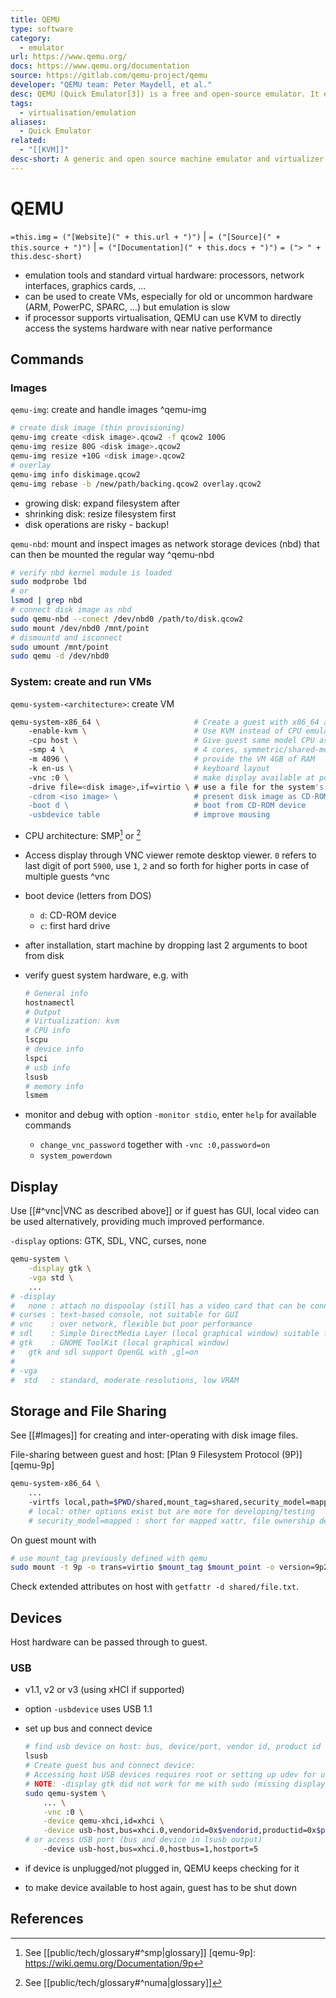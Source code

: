 ```yaml
---
title: QEMU
type: software
category:
  - emulator
url: https://www.qemu.org/
docs: https://www.qemu.org/documentation
source: https://gitlab.com/qemu-project/qemu
developer: "QEMU team: Peter Maydell, et al."
desc: QEMU (Quick Emulator[3]) is a free and open-source emulator. It emulates a computer's processor through dynamic binary translation and provides a set of different hardware and device models for the machine, enabling it to run a variety of guest operating systems. It can interoperate with Kernel-based Virtual Machine (KVM) to run virtual machines at near-native speed. QEMU can also do emulation for user-level processes, allowing applications compiled for one architecture to run on another.[4]QEMU supports the emulation of various architectures, including x86, ARM, PowerPC, RISC-V, and others.
tags:
  - virtualisation/emulation
aliases:
  - Quick Emulator
related:
  - "[[KVM]]"
desc-short: A generic and open source machine emulator and virtualizer
---
```

# QEMU

`=this.img` `= ("[Website](" + this.url + ")")` |  `= ("[Source](" + this.source + ")")` | `= ("[Documentation](" + this.docs + ")")`
`= ("> " + this.desc-short)`

- emulation tools and standard virtual hardware: processors, network interfaces, graphics cards, ...
- can be used to create VMs, especially for old or uncommon hardware (ARM, PowerPC, SPARC, ...) but emulation is slow
- if processor supports virtualisation, QEMU can use KVM to directly access the systems hardware with near native performance


## Commands

### Images

`qemu-img`: create and handle images ^qemu-img

```bash
# create disk image (thin provisioning)
qemu-img create <disk image>.qcow2 -f qcow2 100G
qemu-img resize 80G <disk image>.qcow2
qemu-img resize +10G <disk image>.qcow2
# overlay
qemu-img info diskimage.qcow2
qemu-img rebase -b /new/path/backing.qcow2 overlay.qcow2
```

- growing disk: expand filesystem after
- shrinking disk: resize filesystem first
- disk operations are risky - backup!

`qemu-nbd`: mount and inspect images as network storage devices (nbd) that can then be mounted the regular way ^qemu-nbd

```bash
# verify nbd kernel module is loaded
sudo modprobe lbd
# or
lsmod | grep nbd
# connect disk image as nbd
sudo qemu-nbd --conect /dev/nbd0 /path/to/disk.qcow2
sudo mount /dev/nbd0 /mnt/point
# dismountd and isconnect
sudo umount /mnt/point
sudo qemu -d /dev/nbd0
```

### System: create and run VMs

`qemu-system-<architecture>`: create VM

```bash
qemu-system-x86_64 \                     # Create a guest with x86_64 architecture
    -enable-kvm \                        # Use KVM instead of CPU emulation
    -cpu host \                          # Give guest same model CPU as host
    -smp 4 \                             # 4 cores, symmetric/shared-memory multiprocessing[^smp]
    -m 4096 \                            # provide the VM 4GB of RAM
    -k en-us \                           # keyboard layout
    -vnc :0 \                            # make display available at port 5900 on host
    -drive file=<disk image>,if=virtio \ # use a file for the system's hard disk with paravirtualisation
    -cdrom <iso image> \                 # present disk image as CD-ROM
    -boot d \                            # boot from CD-ROM device
    -usbdevice table                     # improve mousing
```

- CPU architecture: SMP[^SMP] or [^numa]
- Access display through VNC viewer remote desktop viewer. `0` refers to last digit of port `5900`, use `1`, `2` and so forth for higher ports in case of multiple guests ^vnc
- boot device (letters from DOS)
    - `d`: CD-ROM device
    - `c`: first hard drive
- after installation, start machine by dropping last 2 arguments to boot from disk
- verify guest system hardware, e.g. with

    ```bash
    # General info
    hostnamectl
    # Output
    # Virtualization: kvm
    # CPU info
    lscpu
    # device info
    lspci
    # usb info
    lsusb
    # memory info
    lsmem
    ```

- monitor and debug with option `-monitor stdio`, enter `help` for available commands
    - `change_vnc_password` together with `-vnc :0,password=on`
    - `system_powerdown`


## Display

Use [[#^vnc|VNC as described above]] or if guest has GUI, local video can be used alternatively, providing much improved performance.

`-display` options: GTK, SDL, VNC, curses, none

```bash
qemu-system \
    -display gtk \
    -vga std \
    ...
# -display
#   none : attach no dispoolay (still has a video card that can be connected to)
# curses : text-based console, not suitable for GUI
# vnc    : over network, flexible but poor performance
# sdl    : Simple DirectMedia Layer (local graphical window) suitable for non-Linux hosts
# gtk    : GNOME ToolKit (local graphical window)
#   gtk and sdl support OpenGL with ,gl=on
#
# -vga
#  std   : standard, moderate resolutions, low VRAM
```


## Storage and File Sharing

See [[#Images]] for creating and inter-operating with disk image files.
 
File-sharing between guest and host: [Plan 9 Filesystem Protocol (9P)][qemu-9p]

```bash
qemu-system-x86_64 \
    ...
    -virtfs local,path=$PWD/shared,mount_tag=shared,security_model=mapped
    # local: other options exist but are more for developing/testing
    # security_model=mapped : short for mapped xattr, file ownership derived from user running guest
```

On guest mount with

```bash
# use mount_tag previously defined with qemu
sudo mount -t 9p -o trans=virtio $mount_tag $mount_point -o version=9p2000.L
```

Check extended attributes on host with `getfattr -d shared/file.txt`.


## Devices

Host hardware can be passed through to guest.

### USB

- v1.1, v2 or v3 (using xHCI if supported)
- option `-usbdevice` uses USB 1.1
- set up bus and connect device
  
    ```bash
    # find usb device on host: bus, device/port, vendor id, product id
    lsusb
    # Create guest bus and connect device:
    # Accessing host USB devices requires root or setting up udev for user.
    # NOTE: -display gtk did not work for me with sudo (missing display permissions?), used -vnc :0 for this
    sudo qemu-system \
        ... \
        -vnc :0 \
        -device qemu-xhci,id=xhci \
        -device usb-host,bus=xhci.0,vendorid=0x$vendorid,productid=0x$productid
    # or access USB port (bus and device in lsusb output)
        -device usb-host,bus=xhci.0,hostbus=1,hostport=5
    ```

- if device is unplugged/not plugged in, QEMU keeps checking for it
- to make device available to host again, guest has to be shut down

## References

[^numa]: See [[public/tech/glossary#^numa|glossary]]
[^smp]: See [[public/tech/glossary#^smp|glossary]]
[qemu-9p]: <https://wiki.qemu.org/Documentation/9p>
